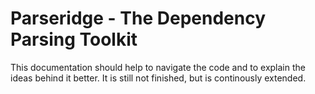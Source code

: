 # Parseridge - The Dependency Parsing Toolkit

This documentation should help to navigate the code and to explain the ideas behind it better. It is still not finished, but is continously extended.

